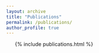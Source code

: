 ```yaml
---
layout: archive
title: "Publications"
permalink: /publications/
author_profile: true
---
```


<ul>{% include publications.html %}</ul>

<!-- {% if author.googlescholar %}
  You can also find my articles on <u><a href="{{author.googlescholar}}">my Google Scholar profile</a>.</u>
{% endif %}

{% include base_path %}

{% for post in site.publications reversed %}
  {% include archive-single.html %}
{% endfor %} -->
